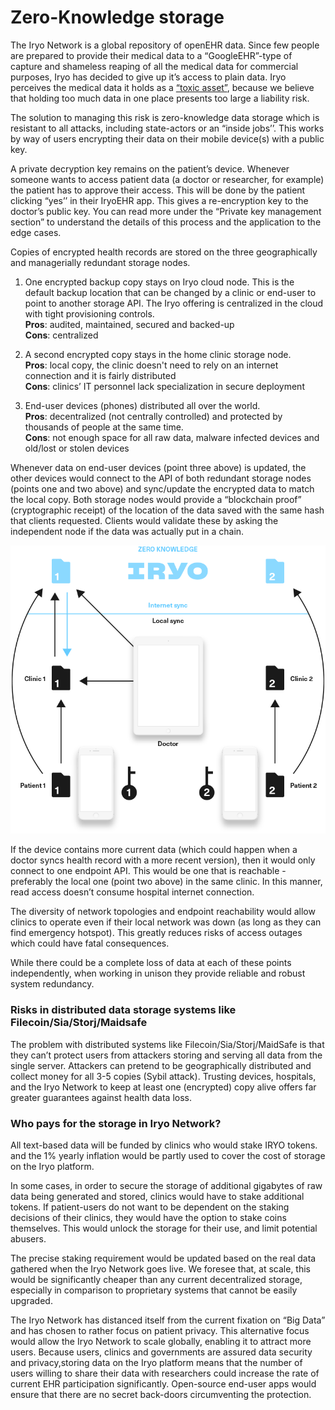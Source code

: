 # **Zero-Knowledge storage**

The Iryo Network is a global repository of openEHR data. Since few people are prepared to provide their medical data to a “GoogleEHR”-type of capture and shameless reaping of all the medical data for commercial purposes, Iryo has decided to give up it’s access to plain data. Iryo perceives the medical data it holds as a [“toxic asset”](https://www.gitbook.com/book/iryo/whitepaper/edit#), because we believe that holding too much data in one place presents too large a liability risk.

The solution to managing this risk is zero-knowledge data storage which is resistant to all attacks, including state-actors or an “inside jobs’’. This works by way of users encrypting their data on their mobile device\(s\) with a public key.

A private decryption key remains on the patient’s device. Whenever someone wants to access patient data \(a doctor or researcher, for example\) the patient has to approve their access. This will be done by the patient clicking “yes’’ in their IryoEHR app. This gives a re-encryption key to the doctor’s public key. You can read more under the “Private key management section” to understand the details of this process and the application to the edge cases.

Copies of encrypted health records are stored on the three geographically and managerially redundant storage nodes.

1. One encrypted backup copy stays on Iryo cloud node. This is the default backup location that can be changed by a clinic or end-user to point to another storage API. The Iryo offering is centralized in the cloud with tight provisioning controls.  
   **Pros**: audited, maintained, secured and backed-up  
   **Cons**: centralized

2. A second encrypted copy stays in the home clinic storage node.  
   **Pros**: local copy, the clinic doesn't need to rely on an internet connection and it is fairly distributed  
   **Cons**: clinics’ IT personnel lack specialization in secure deployment

3. End-user devices \(phones\) distributed all over the world.  
   **Pros**: decentralized \(not centrally controlled\) and protected by thousands of people at the same time.  
   **Cons**: not enough space for all raw data, malware infected devices and old/lost or stolen devices

Whenever data on end-user devices \(point three above\) is updated, the other devices would connect to the API of both redundant storage nodes \(points one and two above\) and sync/update the encrypted data to match the local copy. Both storage nodes would provide a “blockchain proof” \(cryptographic receipt\) of the location of the data saved with the same hash that clients requested. Clients would validate these by asking the independent node if the data was actually put in a chain.



![](assets/1.png)



If the device contains more current data \(which could happen when a doctor syncs health record with a more recent version\), then it would only connect to one endpoint API. This would be one that is reachable - preferably the local one \(point two above\) in the same clinic. In this manner, read access doesn’t consume hospital internet connection.

The diversity of network topologies and endpoint reachability would allow clinics to operate even if their local network was down \(as long as they can find emergency hotspot\). This greatly reduces risks of access outages which could have fatal consequences.

While there could be a complete loss of data at each of these points independently, when working in unison they provide reliable and robust system redundancy.

### **Risks in distributed data storage systems like Filecoin/Sia/Storj/Maidsafe**

The problem with distributed systems like Filecoin/Sia/Storj/MaidSafe is that they can’t protect users from attackers storing and serving all data from the single server. Attackers can pretend to be geographically distributed and collect money for all 3-5 copies \(Sybil attack\). Trusting devices, hospitals, and the Iryo Network to keep at least one \(encrypted\) copy alive offers far greater guarantees against health data loss.

### **Who pays for the storage in Iryo Network?**

All text-based data will be funded by clinics who would stake IRYO tokens. and the 1% yearly inflation would be partly used to cover the cost of storage on the Iryo platform.

In some cases, in order to secure the storage of additional gigabytes of raw data being generated and stored, clinics would have to stake additional tokens. If patient-users do not want to be dependent on the staking decisions of their clinics, they would have the option to stake coins themselves. This would unlock the storage for their use, and limit potential abusers.

The precise staking requirement would be updated based on the real data gathered when the Iryo Network goes live. We foresee that, at scale, this would be significantly cheaper than any current decentralized storage, especially in comparison to proprietary systems that cannot be easily upgraded.

The Iryo Network has distanced itself from the current fixation on “Big Data” and has chosen to rather focus on patient privacy. This alternative focus would allow the Iryo Network to scale globally, enabling it to attract more users. Because users, clinics and governments are assured data security and privacy,storing data on the Iryo platform means that the number of users willing to share their data with researchers could increase the rate of current EHR participation significantly. Open-source end-user apps would ensure that there are no secret back-doors circumventing the protection.

